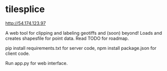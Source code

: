 tilesplice
===========

http://54.174.123.97

A web tool for clipping and labeling geotiffs and (soon) beyond! Loads and creates shapesfile for point data. Read TODO for roadmap.

pip install requirements.txt for server code, npm install package.json for client code.

Run app.py for web interface.
